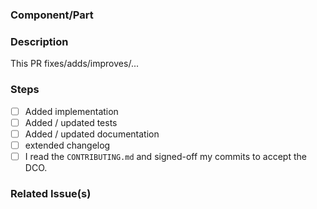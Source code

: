 ### Component/Part
<!-- e.g database -->

### Description
This PR fixes/adds/improves/...

### Steps

<!-- Please tick all steps this PR performs (if something is not necessary, please remove it) -->

- [ ] Added implementation
- [ ] Added / updated tests
- [ ] Added / updated documentation
- [ ] extended changelog
- [ ] I read the `CONTRIBUTING.md` and signed-off my commits to accept the DCO.

### Related Issue(s)
<!-- e.g #123 -->
